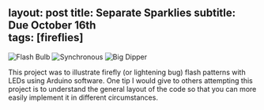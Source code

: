 layout: post
title:  Separate Sparklies
subtitle: Due October 16th        
tags: [fireflies]
---

![Flash Bulb](http://rachelbuccalo.github.io/img/flashbulb.JPG)
![Synchronous](http://rachelbuccalo.github.io/img/synchronous.JPG)
![Big Dipper](http://rachelbuccalo.github.io/img/bigdipper.JPG)

This project was to illustrate firefly (or lightening bug) flash patterns with LEDs using Arduino software.
One tip I would give to others attempting this project is to understand the general layout of the code so that you can more easily implement it in different circumstances.
